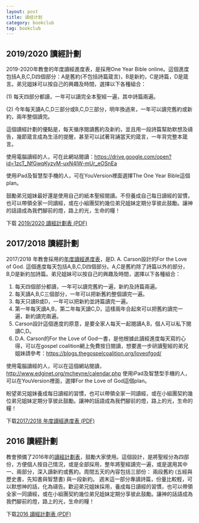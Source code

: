 ```yaml
---
layout: post
title: 读经计划
category: bookclub
tag: bookclub
---
```


## 2019/2020 讀經計劃 ##

2019-2020年教會的年度讀經進度表，是採用One Year Bible online。這個進度包括A,B,C,D四個部分：A是舊約(不包括詩篇箴言)，B是新約，C是詩篇，D是箴言。弟兄姐妹可以按自己的興趣及時間，選擇以下各種組合：

(1) 每天四部分都讀，一年可以讀完全本聖經一遍，其中詩篇兩遍。

(2) 今年每天讀A,C,D三部分或B,C,D三部分，明年換過來，一年可以讀完舊約或新約，兩年整個讀完。

這個讀經計劃的優點是，每天循序閱讀舊約及新約，並且用一段詩篇幫助默想及禱告，幾節箴言成為生活的提醒，甚至可以試著背誦當天的箴言，一年背完整本箴言。

使用電腦讀經的人，可在此網站閱讀：https://drive.google.com/open?id=1zcT_NfGwqKyzvM-uxN4lW-mUr_eOSnEa

使用iPad及智慧型手機的人，可在YouVersion裡面選擇The One Year Bible這個plan。

鼓勵弟兄姐妹最好還是使用自己的紙本聖經閱讀。不但養成自己每日讀經的習慣，也可以帶領全家一同讀經，或在小組團契約幾位弟兄姐妹定期分享彼此鼓勵。讓神的話語成為我們腳前的燈，路上的光，生命的糧！

下载 [2019/2020 讀經計劃表 (PDF)][schedule_2019]

## 2017/2018 讀經計劃 ##

2017/2018 年教會採用的[年度讀經進度表][schedule_2017]，是D. A. Carson設計的For the Love of God. 這個進度每天包括A,B,C,D四個部分。A,C是舊約除了詩篇以外的部分，B,D是新約加詩篇。弟兄姐妹可以按自己的興趣及時間，選擇以下各種組合：

1. 每天四個部分都讀，一年可以讀完舊約一遍，新約及詩篇兩遍。
2. 每天讀A,B,C三個部分，一年可以把新舊約整個讀完一遍。
3. 每天只讀B或D，一年可以把新約並詩篇讀完一遍。
4. 第一年每天讀A,B，第二年每天讀C,D，這樣兩年合起來可以把舊約讀完一遍，新約讀完兩遍。
5. Carson設計這個進度的原意，是要全家人每天一起閱讀A,B，個人可以私下閱讀C,D。
6. D.A. Carson的For the Love of God一書，是他根據此讀經進度每天寫的心得，可以在gospel coalition網上免費按日閱讀，想要進一步研讀聖經的弟兄姐妹請參考：https://blogs.thegospelcoalition.org/loveofgod/

使用電腦讀經的人，可以在這個網站閱讀，http://www.edginet.org/mcheyne/calendar.php
使用iPad及智慧型手機的人，可以在YouVersion裡面，選擇For the Love of God這個plan。

盼望弟兄姐妹養成每日讀經的習慣，也可以帶領全家一同讀經，或在小組團契約幾位弟兄姐妹定期分享彼此鼓勵。讓神的話語成為我們腳前的燈，路上的光，生命的糧！

下载[2017/2018 年度讀經進度表 (PDF) ][schedule_2017]

## 2016 讀經計劃 ##

教會預備了2016年的[讀經計劃表][schedule_2016]，鼓勵大家使用。這個設計，是將聖經分為四部份，方便個人按自己情況，或是全部採用，整年將聖經讀完一遍，或是選用其中一、兩部分，深入讀新約或舊約。周間五天的內容包括三部份：
兩段舊約
(五經與歷史書，先知書與智慧書)
與一段新約。
週末這一部分專讀詩篇，份量比較輕，可以默想神的話，化為禱告。歡迎弟兄姐妹採用，養成每日讀經的習慣，也可以帶領全家一同讀經，或在小組團契約幾位弟兄姐妹定期分享彼此鼓勵。讓神的話語成為我們腳前的燈，路上的光，生命的糧！

下载[2016 讀經計劃表 (PDF)][schedule_2016]

[schedule_2016]: https://drive.google.com/file/d/0B66cODim0szOUTRiR3J3MzJhTWc/view?usp=sharing
[schedule_2017]: {{site.media_url}}/doc/sundayschool/2017-For-the-Love-of-God-Bible-reading-plan.pdf
[schedule_2019]: https://drive.google.com/open?id=1zcT_NfGwqKyzvM-uxN4lW-mUr_eOSnEa

